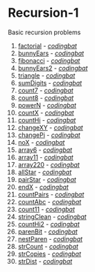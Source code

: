 # Recursion-1

Basic recursion problems

1. [factorial](https://github.com/liampuk/code-practice/blob/master/codingbat/recursion-1/factorial.md) - _[codingbat](http://codingbat.com/prob/p154669)_
2. [bunnyEars](https://github.com/liampuk/code-practice/blob/master/codingbat/recursion-1/bunnyEars.md) - _[codingbat](http://codingbat.com/prob/p183649)_
3. [fibonacci](https://github.com/liampuk/code-practice/blob/master/codingbat/recursion-1/fibonacci.md) - _[codingbat](http://codingbat.com/prob/p120015)_
4. [bunnyEars2](https://github.com/liampuk/code-practice/blob/master/codingbat/recursion-1/bunnyEars2.md) - _[codingbat](http://codingbat.com/prob/p107330)_
5. [triangle](https://github.com/liampuk/code-practice/blob/master/codingbat/recursion-1/triangle.md) - _[codingbat](http://codingbat.com/prob/p194781)_
6. [sumDigits](https://github.com/liampuk/code-practice/blob/master/codingbat/recursion-1/sumDigits.md) - _[codingbat](http://codingbat.com/prob/p163932)_
7. [count7](https://github.com/liampuk/code-practice/blob/master/codingbat/recursion-1/count7.md) - _[codingbat](http://codingbat.com/prob/p101409)_
8. [count8](https://github.com/liampuk/code-practice/blob/master/codingbat/recursion-1/count8.md) - _[codingbat](http://codingbat.com/prob/p192383)_
9. [powerN](https://github.com/liampuk/code-practice/blob/master/codingbat/recursion-1/powerN.md) - _[codingbat](http://codingbat.com/prob/p158888)_
10. [countX](https://github.com/liampuk/code-practice/blob/master/codingbat/recursion-1/countX.md) - _[codingbat](http://codingbat.com/prob/p170371)_
11. [countHi](https://github.com/liampuk/code-practice/blob/master/codingbat/recursion-1/countHi.md) - _[codingbat](http://codingbat.com/prob/p184029)_
12. [changeXY](https://github.com/liampuk/code-practice/blob/master/codingbat/recursion-1/changeXY.md) - _[codingbat](http://codingbat.com/prob/p101372)_
13. [changePi](https://github.com/liampuk/code-practice/blob/master/codingbat/recursion-1/changePi.md) - _[codingbat](http://codingbat.com/prob/p170924)_
14. [noX](https://github.com/liampuk/code-practice/blob/master/codingbat/recursion-1/noX.md) - _[codingbat](http://codingbat.com/prob/p118230)_
15. [array6](https://github.com/liampuk/code-practice/blob/master/codingbat/recursion-1/array6.md) - _[codingbat](http://codingbat.com/prob/p108997)_
16. [array11](https://github.com/liampuk/code-practice/blob/master/codingbat/recursion-1/array11.md) - _[codingbat](http://codingbat.com/prob/p135988)_
17. [array220](https://github.com/liampuk/code-practice/blob/master/codingbat/recursion-1/array220.md) - _[codingbat](http://codingbat.com/prob/p173469)_
18. [allStar](https://github.com/liampuk/code-practice/blob/master/codingbat/recursion-1/allStar.md) - _[codingbat](http://codingbat.com/prob/p183394)_
19. [pairStar](https://github.com/liampuk/code-practice/blob/master/codingbat/recursion-1/pairStar.md) - _[codingbat](http://codingbat.com/prob/p158175)_
20. [endX](https://github.com/liampuk/code-practice/blob/master/codingbat/recursion-1/endX.md) - _[codingbat](http://codingbat.com/prob/p105722)_
21. [countPairs](https://github.com/liampuk/code-practice/blob/master/codingbat/recursion-1/countPairs.md) - _[codingbat](http://codingbat.com/prob/p154048)_
22. [countAbc](https://github.com/liampuk/code-practice/blob/master/codingbat/recursion-1/countAbc.md) - _[codingbat](http://codingbat.com/prob/p161124)_
23. [count11](https://github.com/liampuk/code-practice/blob/master/codingbat/recursion-1/count11.md) - _[codingbat](http://codingbat.com/prob/p167015)_
24. [stringClean](https://github.com/liampuk/code-practice/blob/master/codingbat/recursion-1/stringClean.md) - _[codingbat](http://codingbat.com/prob/p104029)_
25. [countHi2](https://github.com/liampuk/code-practice/blob/master/codingbat/recursion-1/countHi2.md) - _[codingbat](http://codingbat.com/prob/p143900)_
26. [parenBit](https://github.com/liampuk/code-practice/blob/master/codingbat/recursion-1/parenBit.md) - _[codingbat](http://codingbat.com/prob/p137918)_
27. [nestParen](https://github.com/liampuk/code-practice/blob/master/codingbat/recursion-1/nestParen.md) - _[codingbat](http://codingbat.com/prob/p183174)_
28. [strCount](https://github.com/liampuk/code-practice/blob/master/codingbat/recursion-1/strCount.md) - _[codingbat](http://codingbat.com/prob/p186177)_
29. [strCopies](https://github.com/liampuk/code-practice/blob/master/codingbat/recursion-1/strCopies.md) - _[codingbat](http://codingbat.com/prob/p118182)_
30. [strDist](https://github.com/liampuk/code-practice/blob/master/codingbat/recursion-1/strDist.md) - _[codingbat](http://codingbat.com/prob/p195413)_